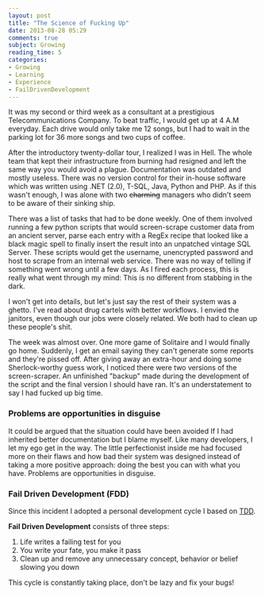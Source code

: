 ```yaml
---
layout: post
title: "The Science of Fucking Up"
date: 2013-08-28 05:29
comments: true
subject: Growing
reading_time: 5
categories:
- Growing
- Learning
- Experience
- FailDrivenDevelopment 
---
```

It was my second or third week as a consultant at a prestigious Telecommunications Company. To beat traffic, I would get up at 4 A.M everyday. Each drive would only take me 12 songs, but I had to wait in the parking lot for 36 more songs and two cups of coffee. 

After the introductory twenty-dollar tour, I realized I was in Hell. The whole team that kept their infrastructure from burning had resigned and left the same way you would avoid a plague. Documentation was outdated and mostly useless. There was no version control for their in-house software which was written using .NET (2.0), T-SQL, Java, Python and PHP. As if this wasn't enough, I was alone with two ~~charming~~ managers who didn't seem to be aware of their sinking ship.

There was a list of tasks that had to be done weekly. One of them involved running a few python scripts that would screen-scrape customer data from an ancient server, parse each entry with a RegEx recipe that looked like a black magic spell to finally insert the result into an unpatched vintage SQL Server. These scripts would get the username, unencrypted password and host to scrape from an internal web service. There was no way of telling if something went wrong until a few days. As I fired each process, this is really what went through my mind: 
This is no different from stabbing in the dark. 

I won't get into details, but let's just say the rest of their system was a ghetto. I've read about drug cartels with better workflows. I envied the janitors, even though our jobs were closely related. We both had to clean up these people's shit. 

The week was almost over. One more game of Solitaire and I would finally go home. Suddenly, I get an email saying they can't generate some reports and they're pissed off. After giving away an extra-hour and doing some Sherlock-worthy guess work, I noticed there were two versions of the screen-scraper. An unfinished "backup" made during the development of the script and the final version I should have ran. It's an understatement to say I had fucked up big time. 

### Problems are opportunities in disguise

It could be argued that the situation could have been avoided If I had inherited better documentation but I blame myself. Like many developers, I let my ego get in the way. The little perfectionist inside me had focused more on their flaws and how bad their system was designed instead of taking a more positive approach: doing the best you can with what you have. Problems are opportunities in disguise. 

### Fail Driven Development (FDD)

Since this incident I adopted a personal development cycle I based on [TDD](http://en.wikipedia.org/wiki/Test-driven_development). 

**Fail Driven Development** consists of three steps:

1. Life writes a failing test for you
2. You write your fate, you make it pass
3. Clean up and remove any unnecessary concept, behavior or belief slowing you down

This cycle is constantly taking place, don't be lazy and fix your bugs!



